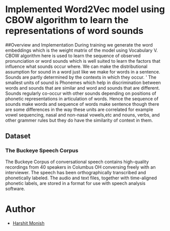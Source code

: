 # Implemented Word2Vec model using CBOW algorithm to learn the representations of word sounds

##Overview and Implementation
During training we generate the word embeddings which is the weight matrix of the model using Vocabulary V. CBOW algorithm here is used to learn the sequence of observed pronunciation or word sounds which is well suited to learn the factors that influence what sounds occur
where. We can make the distributional assumption for sound in a word just like we make for words in a sentence. Sounds are partly determined by the contexts in which they occur.  '
The smallest units of sound is Phonemes which help in discrimination between words and sounds that are similar and word and sounds that are different. Sounds regularly co-occur with other sounds depending on positions of phonetic representations in articulation of words. 
Hence the sequence of sounds make words and sequence of words make sentence though there are some differences in the way these units are correlated for example vowel sequencing, nasal and non-nasal vowels,etc and nouns, verbs, and other grammer rules but they do have the similarity of context in them.      


## Dataset
### The Buckeye Speech Corpus
The Buckeye Corpus of conversational speech contains high-quality recordings from 40 speakers in Columbus OH conversing freely with an interviewer. The speech has been orthographically transcribed and phonetically labeled. The audio and text files, together with time-aligned phonetic labels, are stored in a format for use with speech analysis software.

# Author 
 * [Harshit Monish](https://github.com/harshitmonish)
